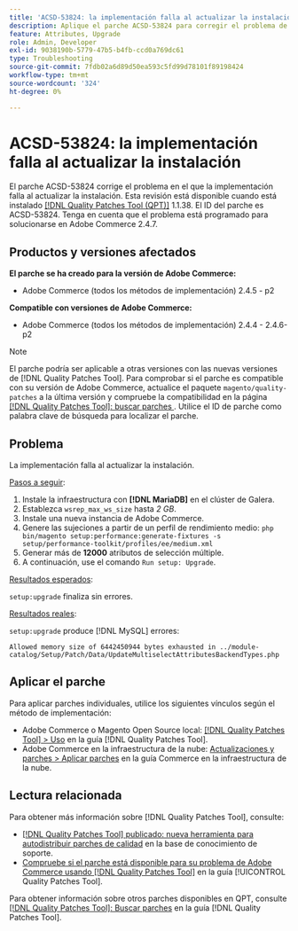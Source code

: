 ```yaml
---
title: 'ACSD-53824: la implementación falla al actualizar la instalación'
description: Aplique el parche ACSD-53824 para corregir el problema de Adobe Commerce en el que la implementación falla al actualizar la instalación
feature: Attributes, Upgrade
role: Admin, Developer
exl-id: 9038190b-5779-47b5-b4fb-ccd0a769dc61
type: Troubleshooting
source-git-commit: 7fdb02a6d89d50ea593c5fd99d78101f89198424
workflow-type: tm+mt
source-wordcount: '324'
ht-degree: 0%

---
```


# ACSD-53824: la implementación falla al actualizar la instalación

El parche ACSD-53824 corrige el problema en el que la implementación falla al actualizar la instalación. Esta revisión está disponible cuando está instalado [[!DNL Quality Patches Tool (QPT)]](https://experienceleague.adobe.com/es/docs/commerce-operations/tools/quality-patches-tool/quality-patches-tool-to-self-serve-quality-patches) 1.1.38. El ID del parche es ACSD-53824. Tenga en cuenta que el problema está programado para solucionarse en Adobe Commerce 2.4.7.

## Productos y versiones afectados

**El parche se ha creado para la versión de Adobe Commerce:**

* Adobe Commerce (todos los métodos de implementación) 2.4.5 - p2

**Compatible con versiones de Adobe Commerce:**

* Adobe Commerce (todos los métodos de implementación) 2.4.4 - 2.4.6-p2

>[!NOTE]
>
>El parche podría ser aplicable a otras versiones con las nuevas versiones de [!DNL Quality Patches Tool]. Para comprobar si el parche es compatible con su versión de Adobe Commerce, actualice el paquete `magento/quality-patches` a la última versión y compruebe la compatibilidad en la página [[!DNL Quality Patches Tool]: buscar parches &#x200B;](https://experienceleague.adobe.com/tools/commerce-quality-patches/index.html?lang=es). Utilice el ID de parche como palabra clave de búsqueda para localizar el parche.

## Problema

La implementación falla al actualizar la instalación.

<u>Pasos a seguir</u>:

1. Instale la infraestructura con **[!DNL MariaDB]** en el clúster de Galera.
1. Establezca `wsrep_max_ws_size` hasta *2 GB*.
1. Instale una nueva instancia de Adobe Commerce.
1. Genere las sujeciones a partir de un perfil de rendimiento medio:
   `php bin/magento setup:performance:generate-fixtures -s setup/performance-toolkit/profiles/ee/medium.xml`
1. Generar más de **12000** atributos de selección múltiple.
1. A continuación, use el comando `Run setup: Upgrade`.

<u>Resultados esperados</u>:

`setup:upgrade` finaliza sin errores.

<u>Resultados reales</u>:

`setup:upgrade` produce [!DNL MySQL] errores:

`Allowed memory size of 6442450944 bytes exhausted in ../module-catalog/Setup/Patch/Data/UpdateMultiselectAttributesBackendTypes.php`

## Aplicar el parche

Para aplicar parches individuales, utilice los siguientes vínculos según el método de implementación:

* Adobe Commerce o Magento Open Source local: [[!DNL Quality Patches Tool] > Uso](/help/tools/quality-patches-tool/usage.md) en la guía [!DNL Quality Patches Tool].
* Adobe Commerce en la infraestructura de la nube: [Actualizaciones y parches > Aplicar parches](https://experienceleague.adobe.com/docs/commerce-cloud-service/user-guide/develop/upgrade/apply-patches.html?lang=es) en la guía Commerce en la infraestructura de la nube.

## Lectura relacionada

Para obtener más información sobre [!DNL Quality Patches Tool], consulte:

* [[!DNL Quality Patches Tool] publicado: nueva herramienta para autodistribuir parches de calidad](https://experienceleague.adobe.com/es/docs/commerce-operations/tools/quality-patches-tool/quality-patches-tool-to-self-serve-quality-patches) en la base de conocimiento de soporte.
* [Compruebe si el parche está disponible para su problema de Adobe Commerce usando [!DNL Quality Patches Tool]](/help/tools/quality-patches-tool/patches-available-in-qpt/check-patch-for-magento-issue-with-magento-quality-patches.md) en la guía [!UICONTROL Quality Patches Tool].


Para obtener información sobre otros parches disponibles en QPT, consulte [[!DNL Quality Patches Tool]: Buscar parches](https://experienceleague.adobe.com/tools/commerce-quality-patches/index.html?lang=es) en la guía [!DNL Quality Patches Tool].
